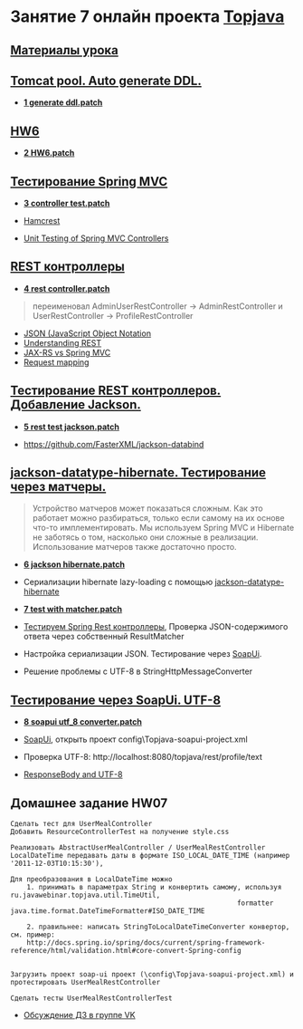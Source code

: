 # Занятие 7 онлайн проекта <a href="http://javawebinar.ru/topjava/">Topjava</a>

## <a href="https://drive.google.com/open?id=0B9Ye2auQ_NsFfjVnUVhINEg0d09Nb3JsY2ZZZmpsSWp3bzdHMkpKMmtPTlpjckxyVzg0SWc">Материалы урока</a>

## <a href="https://drive.google.com/open?id=0B9Ye2auQ_NsFc2dFeU1KbmZ1Ym8">Tomcat pool. Auto generate DDL.</a>
-  **<a href="https://drive.google.com/open?id=0B9Ye2auQ_NsFTWozUGdPRUE0MEU">1 generate ddl.patch</a>**

## <a href="https://drive.google.com/open?id=0B9Ye2auQ_NsFX1V5VHBOSVc2b3c">HW6</a>
-  **<a href="https://drive.google.com/open?id=0B9Ye2auQ_NsFbWlCRFlLcE5zLUE">2 HW6.patch</a>**

## <a href="https://drive.google.com/open?id=0B9Ye2auQ_NsFQXhBN1pqa3FyOUE">Тестирование Spring MVC</a>
-  **<a href="https://drive.google.com/open?id=0B9Ye2auQ_NsFeGdPZlJEZS1kMmM">3 controller test.patch</a>**

-  <a href="http://hamcrest.org/JavaHamcrest/">Hamcrest</a>
-  <a href="http://www.petrikainulainen.net/programming/spring-framework/unit-testing-of-spring-mvc-controllers-normal-controllers/">Unit Testing of Spring MVC Controllers</a>

## <a href="https://drive.google.com/open?id=0B9Ye2auQ_NsFWE5oSmJFZGZBRlE">REST контроллеры</a>
-  **<a href="https://drive.google.com/open?id=0B9Ye2auQ_NsFVGJ1MkhnNFlrUDg">4 rest controller.patch</a>**
> переименовал 
> AdminUserRestController -> AdminRestController и 
> UserRestController -> ProfileRestController

-  <a href="https://ru.wikipedia.org/wiki/JSON">JSON (JavaScript Object Notation</a>
-  <a href="https://spring.io/understanding/rest">Understanding REST</a>
-  <a href="http://www.infoq.com/articles/springmvc_jsx-rs">JAX-RS vs Spring MVC</a>
-  <a href="http://docs.spring.io/spring/docs/current/spring-framework-reference/html/mvc.html#mvc-ann-requestmapping">Request mapping</a>

## <a href="https://drive.google.com/open?id=0B9Ye2auQ_NsFQmNwOXJ6RFk4M1U">Тестирование REST контроллеров. Добавление Jackson.</a>
-  **<a href="https://drive.google.com/open?id=0B9Ye2auQ_NsFbktibjY3bHZUUmc">5 rest test jackson.patch</a>**

-  https://github.com/FasterXML/jackson-databind

## <a href="https://drive.google.com/open?id=0B9Ye2auQ_NsFNWEyVGJIU2JMTFE">jackson-datatype-hibernate. Тестирование через матчеры.</a>
> Устройство матчеров может показаться сложным. Как это работает можно разбираться, только если самому на их основе что-то имплементировать. Мы используем Spring MVC и Hibernate не заботясь о том, насколько они сложные в реализации. Использование матчеров также достаточно просто.
    
-  **<a href="https://drive.google.com/open?id=0B9Ye2auQ_NsFR2JwcTJ4STdRSE0">6 jackson hibernate.patch</a>**
-  Сериализации hibernate lazy-loading с помощью <a href="https://github.com/FasterXML/jackson-datatype-hibernate">jackson-datatype-hibernate</a>

-  **<a href="https://drive.google.com/open?id=0B9Ye2auQ_NsFZ2p1Q0xISzVIbTg">7 test with matcher.patch</a>**
-  <a href="http://habrahabr.ru/post/259055/">Тестируем Spring Rest контроллеры</a>, Проверка JSON-содержимого ответа через собственный ResultMatcher
- Настройка сериализации JSON. Тестирование через <a href="http://www.soapui.org/">SoapUi</a>.
- Решение проблемы с UTF-8 в StringHttpMessageConverter

## <a href="https://drive.google.com/open?id=0B9Ye2auQ_NsFVXNmOUdBbUxxWVU">Тестирование через SoapUi. UTF-8</a>
-  **<a href="https://drive.google.com/open?id=0B9Ye2auQ_NsFX1VjVVdITVV2YXc">8 soapui utf_8 converter.patch</a>**

-  <a href="http://www.soapui.org/">SoapUi</a>, открыть проект config\Topjava-soapui-project.xml 
-  Проверка UTF-8: http://localhost:8080/topjava/rest/profile/text
-  <a href="http://forum.spring.io/forum/spring-projects/web/74209-responsebody-and-utf-8">ResponseBody and UTF-8</a>

## Домашнее задание HW07
    Сделать тест для UserMealController
    Добавить ResourceControllerTest на получение style.css

    Реализовать AbstractUserMealController / UserMealRestController
    LocalDateTime передавать даты в формате ISO_LOCAL_DATE_TIME (например '2011-12-03T10:15:30'), 
    
    Для преобразования в LocalDateTime можно 
        1. принимать в параметрах String и конвертить самому, используя ru.javawebinar.topjava.util.TimeUtil,
                                                            formatter java.time.format.DateTimeFormatter#ISO_DATE_TIME
                      
        2. правильнее: написать StringToLocalDateTimeConverter конвертор, см. пример:
        http://docs.spring.io/spring/docs/current/spring-framework-reference/html/validation.html#core-convert-Spring-config 
    
    
    Загрузить проект soap-ui проект (\config\Topjava-soapui-project.xml) и протестировать UserMealRestController 

    Сделать тесты UserMealRestControllerTest

-  <a href="https://vk.com/topic-88584431_31673314">Обсуждение ДЗ в группе VK</a>
